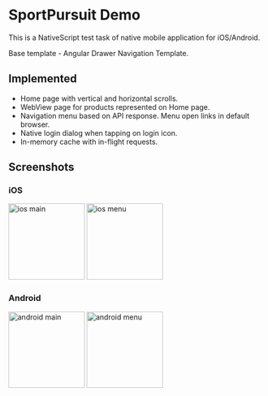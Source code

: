 # SportPursuit Demo
This is a NativeScript test task of native mobile application for iOS/Android.

Base template - Angular Drawer Navigation Template.

## Implemented

* Home page with vertical and horizontal scrolls.
* WebView page for products represented on Home page.
* Navigation menu based on API response. Menu open links in default browser.
* Native login dialog when tapping on login icon.
* In-memory cache with in-flight requests.

## Screenshots

### iOS
<img src="https://user-images.githubusercontent.com/18456914/34461741-a67cd134-ee54-11e7-893f-6e0a4f9c46ed.png" alt="ios main" width="150"> <img src="https://user-images.githubusercontent.com/18456914/34461742-a69ca946-ee54-11e7-9818-b4522daf17de.png" alt="ios menu" width="150">

### Android
<img src="https://user-images.githubusercontent.com/18456914/34461739-a636efa2-ee54-11e7-8741-ebfde79c83d8.png" alt="android main" width="150"> <img src="https://user-images.githubusercontent.com/18456914/34461740-a65ba75c-ee54-11e7-865c-f9fad5789f33.png" alt="android menu" width="150">
